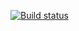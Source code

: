 [![Build status](https://ci.appveyor.com/api/projects/status/4dxs9ekxbgr0s71f?svg=true)](https://ci.appveyor.com/project/MarinaTret/rest)